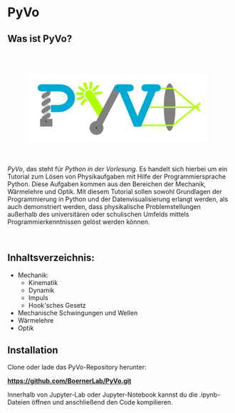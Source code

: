 # PyVo

## Was ist PyVo?

<img align="left" width="400px" src="docs/images/PyVo_Logo.png" style="padding:50px 50px 50px 50px">

*PyVo*, das steht für *Python in der Vorlesung*. 
Es handelt sich hierbei um ein Tutorial zum Lösen von Physikaufgaben mit Hilfe der Programmiersprache Python. Diese Aufgaben kommen aus den Bereichen der Mechanik, Wärmelehre und Optik. Mit diesem Tutorial sollen sowohl Grundlagen der Programmierung in Python und der Datenvisualisierung erlangt werden, als auch demonstriert werden, dass physikalische Problemstellungen außerhalb des universitären oder schulischen Umfelds mittels Programmierkenntnissen gelöst werden können.

<br>

## Inhaltsverzeichnis: 

- Mechanik:
    - Kinematik
    - Dynamik
    - Impuls
    - Hook'sches Gesetz
- Mechanische Schwingungen und Wellen
- Wärmelehre
- Optik

## Installation

Clone oder lade das PyVo-Repository herunter:

**https://github.com/BoernerLab/PyVo.git**

Innerhalb von Jupyter-Lab oder Jupyter-Notebook kannst du die .ipynb-Dateien öffnen und anschließend den Code kompilieren.